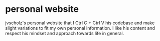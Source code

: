# personal website

jvscholz's personal website that I Ctrl C + Ctrl V his codebase and make slight variations to fit my own personal information.
I like his content and respect his mindset and approach towards life in general.
